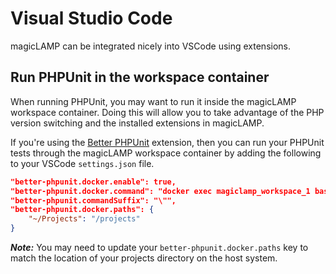 # Visual Studio Code

magicLAMP can be integrated nicely into VSCode using extensions.

## Run PHPUnit in the workspace container

When running PHPUnit, you may want to run it inside the magicLAMP workspace container.
Doing this will allow you to take advantage of the PHP version switching and the installed
extensions in magicLAMP.

If you're using the [Better PHPUnit](https://marketplace.visualstudio.com/items?itemName=calebporzio.better-phpunit)
extension, then you can run your PHPUnit tests through the magicLAMP workspace container by adding the following
to your VSCode `settings.json` file.

```json
"better-phpunit.docker.enable": true,
"better-phpunit.docker.command": "docker exec magiclamp_workspace_1 bash -c \"cd ${workspaceFolderBasename}; ",
"better-phpunit.commandSuffix": "\"",
"better-phpunit.docker.paths": {
    "~/Projects": "/projects"
}
```

_**Note:**_ You may need to update your `better-phpunit.docker.paths` key to match the location of your projects
directory on the host system.
